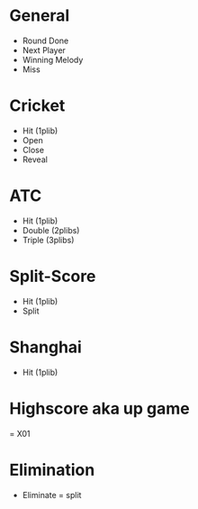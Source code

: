 # General
* Round Done
* Next Player
* Winning Melody
* Miss

# Cricket
* Hit (1plib)
* Open
* Close
* Reveal

# ATC
* Hit (1plib)
* Double (2plibs)
* Triple (3plibs)

# Split-Score
* Hit (1plib)
* Split

# Shanghai
* Hit (1plib)

# Highscore aka up game
= X01

# Elimination
* Eliminate = split
